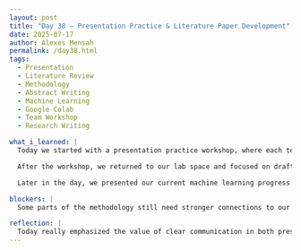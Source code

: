 ```yaml
---
layout: post  
title: "Day 38 – Presentation Practice & Literature Paper Development"  
date: 2025-07-17  
author: Alexes Mensah  
permalink: /day38.html  
tags:  
  - Presentation  
  - Literature Review  
  - Methodology  
  - Abstract Writing  
  - Machine Learning  
  - Google Colab  
  - Team Workshop  
  - Research Writing  

what_i_learned: |
  Today we started with a presentation practice workshop, where each team rehearsed and received feedback on their slides and speaking flow. This helped us fine-tune our delivery and clarify our messaging about the research problem, data, and ML model.

  After the workshop, we returned to our lab space and focused on drafting the methodology and abstract for our literature paper. We ensured that our ML workflow, labeling process, and data validation methods were clearly described in the methodology. In the abstract, we highlighted our project's purpose, the machine learning approach, and its relevance to water quality monitoring.

  Later in the day, we presented our current machine learning progress to our professor using Google Colab. We walked through the notebook, discussed the dataset generation and labeling process, and showed our preliminary model results and metrics.

blockers: |
  Some parts of the methodology still need stronger connections to our earlier literature review. We’re also refining how to explain the ML pipeline in simpler terms for non-technical audiences. Formatting inconsistencies are still popping up in our shared paper draft.

reflection: |
  Today really emphasized the value of clear communication in both presentations and research writing. Practicing our talk showed where we could be more concise or visual. Writing the abstract helped clarify our project’s core impact, and discussing our ML progress with our professor confirmed that we’re on the right track. We now have a clearer sense of what’s left to polish before final submission and presentation.
---
```

